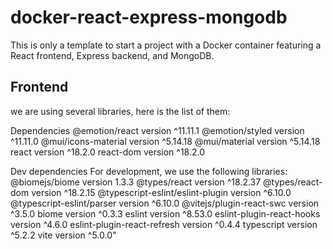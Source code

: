 # docker-react-express-mongodb
This is only a template to start a project with a Docker container featuring a React frontend, Express backend, and MongoDB.

## Frontend
we are using several libraries, here is the list of them:

Dependencies
@emotion/react version ^11.11.1
@emotion/styled version ^11.11.0
@mui/icons-material version ^5.14.18
@mui/material version ^5.14.18
react version ^18.2.0
react-dom version ^18.2.0

Dev dependencies
For development, we use the following libraries:
@biomejs/biome version 1.3.3
@types/react version ^18.2.37
@types/react-dom version ^18.2.15
@typescript-eslint/eslint-plugin version ^6.10.0
@typescript-eslint/parser version ^6.10.0
@vitejs/plugin-react-swc version ^3.5.0
biome version ^0.3.3
eslint version ^8.53.0
eslint-plugin-react-hooks version ^4.6.0
eslint-plugin-react-refresh version ^0.4.4
typescript version ^5.2.2
vite version ^5.0.0"
